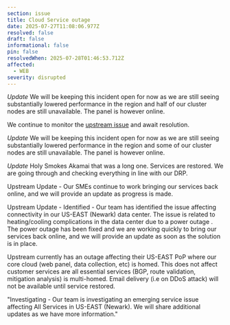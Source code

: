 ```yaml
---
section: issue
title: Cloud Service outage
date: 2025-07-27T11:08:06.977Z
resolved: false
draft: false
informational: false
pin: false
resolvedWhen: 2025-07-28T01:46:53.712Z
affected:
  - WEB
severity: disrupted
---
```

*Update* We will be keeping this incident open for now as we are still seeing substantially lowered performance in the region and half of our cluster nodes are still unavailable. The panel is however online.

We continue to monitor the [upstream issue](https://status.linode.com/incidents/6yw88b0ft94g) and await resolution.

*Update* We will be keeping this incident open for now as we are still seeing substantially lowered performance in the region and some of our cluster nodes are still unavailable. The panel is however online.

*Update* Holy Smokes Akamai that was a long one. Services are restored. We are going through and checking everything in line with our DRP.


Upstream Update - 
Our SMEs continue to work bringing our services back online, and we will provide an update as progress is made.

Upstream Update - 
Identified - Our team has identified the issue affecting connectivity in our US-EAST (Newark) data center. The issue is related to heating/cooling complications in the data center due to a power outage . The power outage has been fixed and we are working quickly to bring our services back online, and we will provide an update as soon as the solution is in place.

Upstream currently has an outage affecting their US-EAST PoP where our core cloud (web panel, data collection, etc) is homed. This does not affect customer services are all essential services (BGP, route validation, mitigation analysis) is multi-homed. Email delivery (i.e on DDoS attack) will not be available until service restored.

"Investigating - Our team is investigating an emerging service issue affecting All Services in US-EAST (Newark). We will share additional updates as we have more information."